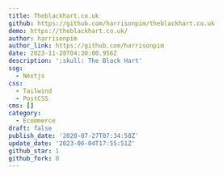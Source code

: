 ```yaml
---
title: Theblackhart.co.uk
github: https://github.com/harrisonpim/theblackhart.co.uk
demo: https://theblackhart.co.uk/
author: harrisonpim
author_link: https://github.com/harrisonpim
date: 2023-11-28T04:30:00.956Z
description: ':skull: The Black Hart'
ssg:
  - Nextjs
css:
  - Tailwind
  - PostCSS
cms: []
category:
  - Ecommerce
draft: false
publish_date: '2020-07-27T07:34:58Z'
update_date: '2023-06-04T17:55:51Z'
github_star: 1
github_fork: 0
---
```

